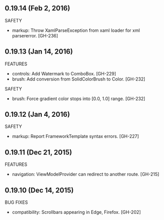 ## 0.19.14 (Feb 2, 2016)

SAFETY

  * markup: Throw XamlParseException from xaml loader for xml parsererror. [GH-236]

## 0.19.13 (Jan 14, 2016)

FEATURES

  * controls: Add Watermark to ComboBox. [GH-229]
  * brush: Add conversion from SolidColorBrush to Color. [GH-232] 

SAFETY
  
  * brush: Force gradient color stops into [0.0, 1.0] range. [GH-232]

## 0.19.12 (Jan 4, 2016)

SAFETY

  * markup: Report FrameworkTemplate syntax errors. [GH-227]

## 0.19.11 (Dec 21, 2015)

FEATURES

  * navigation: ViewModelProvider can redirect to another route. [GH-215]

## 0.19.10 (Dec 14, 2015)

BUG FIXES

  * compatibility: Scrollbars appearing in Edge, Firefox. [GH-202]
